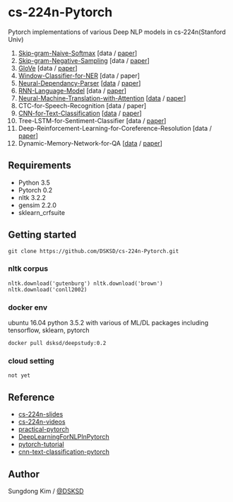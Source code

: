 # cs-224n-Pytorch

Pytorch implementations of various Deep NLP models in cs-224n(Stanford Univ)


01. <a href="https://github.com/DSKSD/cs-224n-Pytorch/blob/master/01.Skip-gram-Naive-Softmax.ipynb">Skip-gram-Naive-Softmax</a> [data / <a href="https://arxiv.org/abs/1301.3781">paper</a>]
02. <a href="https://github.com/DSKSD/cs-224n-Pytorch/blob/master/02.Skip-gram-Negative-Sampling.ipynb">Skip-gram-Negative-Sampling</a> [data / <a href="http://papers.nips.cc/paper/5021-distributed-representations-of-words-and-phrases-and-their-compositionality.pdf">paper</a>]
03. <a href="https://github.com/DSKSD/cs-224n-Pytorch/blob/master/03.GloVe.ipynb">GloVe</a> [data / <a href="https://nlp.stanford.edu/pubs/glove.pdf">paper</a>]
04. <a href="https://github.com/DSKSD/cs-224n-Pytorch/blob/master/04.Window-Classifier-for-NER.ipynb">Window-Classifier-for-NER</a> [data / paper]
05. <a href="https://github.com/DSKSD/cs-224n-Pytorch/blob/master/05.Neural-Dependancy-Parser.ipynb">Neural-Dependancy-Parser</a> [<a href="https://github.com/rguthrie3/DeepDependencyParsingProblemSet/tree/master/data">data</a> / <a href="http://cs.stanford.edu/people/danqi/papers/emnlp2014.pdf">paper</a>]
06. <a href="https://github.com/DSKSD/cs-224n-Pytorch/blob/master/06.RNN-Language-Model.ipynb">RNN-Language-Model</a> [data / <a href="https://arxiv.org/pdf/1504.00941.pdf">paper</a>]
07. <a href="https://github.com/DSKSD/cs-224n-Pytorch/blob/master/07.Neural-Machine-Translation-with-Attention.ipynb">Neural-Machine-Translation-with-Attention</a> [<a href="http://www.manythings.org/anki/fra-eng.zip">data</a> / <a href="https://arxiv.org/pdf/1409.0473.pdf">paper</a>]
08. CTC-for-Speech-Recognition [data / paper]
09. <a href="https://github.com/DSKSD/cs-224n-Pytorch/blob/master/09.CNN-for-Text-Classification.ipynb">CNN-for-Text-Classification</a> [<a href="http://cogcomp.org/Data/QA/QC/train_5500.label">data</a> / <a href="http://www.aclweb.org/anthology/D14-1181">paper</a>]
10. Tree-LSTM-for-Sentiment-Classifier [data / <a href="http://www.aclweb.org/anthology/P15-1150">paper</a>]
11. Deep-Reinforcement-Learning-for-Coreference-Resolution [data / <a href="http://cs.stanford.edu/people/kevclark/resources/clark-manning-emnlp2016-deep.pdf">paper</a>]
12. Dynamic-Memory-Network-for-QA [<a href="http://www.thespermwhale.com/jaseweston/babi/tasks_1-20_v1-2.tar.gz">data</a> / <a href="https://arxiv.org/abs/1506.07285">paper</a>]


## Requirements

- Python 3.5
- Pytorch 0.2
- nltk 3.2.2
- gensim 2.2.0
- sklearn_crfsuite

## Getting started

`git clone https://github.com/DSKSD/cs-224n-Pytorch.git`

### nltk corpus

`nltk.download('gutenburg')
 nltk.download('brown')
 nltk.download('conll2002)`

### docker env
ubuntu 16.04 python 3.5.2 with various of ML/DL packages including tensorflow, sklearn, pytorch

`docker pull dsksd/deepstudy:0.2`

### cloud setting

`not yet`

## Reference

* <a href="http://web.stanford.edu/class/cs224n/syllabus.html">cs-224n-slides</a>
* <a href="https://www.youtube.com/watch?v=OQQ-W_63UgQ&list=PL3FW7Lu3i5Jsnh1rnUwq_TcylNr7EkRe6">cs-224n-videos</a>
* <a href="https://github.com/spro/practical-pytorch">practical-pytorch</a>
* <a href="https://github.com/rguthrie3/DeepLearningForNLPInPytorch">DeepLearningForNLPInPytorch</a>
* <a href="https://github.com/yunjey/pytorch-tutorial">pytorch-tutorial</a>
* <a href="https://github.com/Shawn1993/cnn-text-classification-pytorch">cnn-text-classification-pytorch</a>

## Author

Sungdong Kim / <a href="https://github.com/DSKSD">@DSKSD</a>
